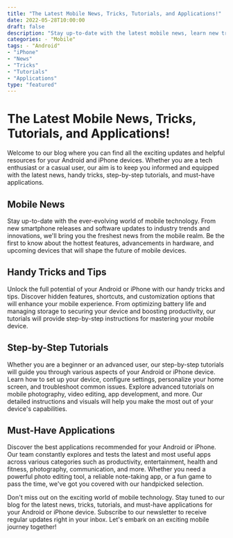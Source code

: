 ```yaml
--- 
title: "The Latest Mobile News, Tricks, Tutorials, and Applications!" 
date: 2022-05-28T10:00:00 
draft: false 
description: "Stay up-to-date with the latest mobile news, learn new tricks, explore helpful tutorials, and discover must-have applications for Android and iPhone devices." 
categories: - "Mobile" 
tags: - "Android" 
- "iPhone" 
- "News" 
- "Tricks" 
- "Tutorials" 
- "Applications" 
type: "featured" 
--- 
```


# The Latest Mobile News, Tricks, Tutorials, and Applications!

Welcome to our blog where you can find all the exciting updates and helpful resources for your Android and iPhone devices. Whether you are a tech enthusiast or a casual user, our aim is to keep you informed and equipped with the latest news, handy tricks, step-by-step tutorials, and must-have applications.

## Mobile News

Stay up-to-date with the ever-evolving world of mobile technology. From new smartphone releases and software updates to industry trends and innovations, we'll bring you the freshest news from the mobile realm. Be the first to know about the hottest features, advancements in hardware, and upcoming devices that will shape the future of mobile devices.

## Handy Tricks and Tips

Unlock the full potential of your Android or iPhone with our handy tricks and tips. Discover hidden features, shortcuts, and customization options that will enhance your mobile experience. From optimizing battery life and managing storage to securing your device and boosting productivity, our tutorials will provide step-by-step instructions for mastering your mobile device.

## Step-by-Step Tutorials

Whether you are a beginner or an advanced user, our step-by-step tutorials will guide you through various aspects of your Android or iPhone device. Learn how to set up your device, configure settings, personalize your home screen, and troubleshoot common issues. Explore advanced tutorials on mobile photography, video editing, app development, and more. Our detailed instructions and visuals will help you make the most out of your device's capabilities.

## Must-Have Applications

Discover the best applications recommended for your Android or iPhone. Our team constantly explores and tests the latest and most useful apps across various categories such as productivity, entertainment, health and fitness, photography, communication, and more. Whether you need a powerful photo editing tool, a reliable note-taking app, or a fun game to pass the time, we've got you covered with our handpicked selection.

Don't miss out on the exciting world of mobile technology. Stay tuned to our blog for the latest news, tricks, tutorials, and must-have applications for your Android or iPhone device. Subscribe to our newsletter to receive regular updates right in your inbox. Let's embark on an exciting mobile journey together!
